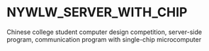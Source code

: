 # NYWLW_SERVER_WITH_CHIP
Chinese college student computer design competition, server-side program, communication program with single-chip microcomputer
